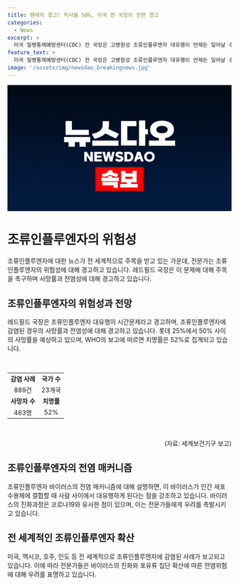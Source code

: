 ```yaml
---
title: 팬데믹 경고! 치사율 50%, 미국 전 국장이 전한 경고
categories:
  - News
excerpt: >
  미국 질병통제예방센터(CDC) 전 국장은 고병원성 조류인플루엔자 대유행이 언제든 일어날 수 있다고 경고하며, 사망률이 상당히 높을 것으로 예상된다고 설명했다. 이와 관련해 전 세계에서 인간 조류인플루엔자 감염이 발생하고 있으며, 조류인플루엔자 바이러스가 인간 수용체에 결합하는 능력을 갖추게 되면 대유행이 발생할 것으로 우려되고 있다. 미국과 다른 국가에서도 조류인플루엔자에 사람이 감염된 사례가 확인되었으며, WHO는 이에 대한 확산 위험이 증가하고 있다고 밝혔다.
feature_text: >
  미국 질병통제예방센터(CDC) 전 국장은 고병원성 조류인플루엔자 대유행이 언제든 일어날 수 있다고 경고하며, 사망률이 상당히 높을 것으로 예상된다고 설명했다. 이와 관련해 전 세계에서 인간 조류인플루엔자 감염이 발생하고 있으며, 조류인플루엔자 바이러스가 인간 수용체에 결합하는 능력을 갖추게 되면 대유행이 발생할 것으로 우려되고 있다. 미국과 다른 국가에서도 조류인플루엔자에 사람이 감염된 사례가 확인되었으며, WHO는 이에 대한 확산 위험이 증가하고 있다고 밝혔다.
image: '/assets/img/newsdao_breakingnews.jpg'
---
```


<p><img src="/assets/img/newsdao_breakingnews.jpg" alt="koreaapp 속보" /></p>

<h1>조류인플루엔자의 위험성</h1>

<p data-ke-size="size16">조류인플루엔자에 대한 뉴스가 전 세계적으로 주목을 받고 있는 가운데, 전문가는 조류인플루엔자의 위험성에 대해 경고하고 있습니다. 레드필드 국장은 이 문제에 대해 주목을 촉구하며 사망률과 전염성에 대해 경고하고 있습니다.</p>

<h2>조류인플루엔자의 위험성과 전망</h2>

<p data-ke-size="size16">레드필드 국장은 조류인플루엔자 대유행이 시간문제라고 경고하며, 조류인플루엔자에 감염된 경우의 사망률과 전염성에 대해 경고하고 있습니다. 롯데 25%에서 50% 사이의 사망률을 예상하고 있으며, WHO의 보고에 따르면 치명률은 52%로 집계되고 있습니다.</p>

<p data-ke-size="size16">&nbsp;</p>

<table>
    <tbody>
        <tr>
            <td style="text-align: center; height: 17px;"><b>감염 사례</b></td>
            <td style="text-align: center; height: 17px;"><b>국가 수</b></td>
        </tr>
        <tr>
            <td style="text-align: center; height: 17px;">889건</td>
            <td style="text-align: center; height: 17px;">23개국</td>
        </tr>
        <tr>
            <td style="text-align: center; height: 17px;"><b>사망자 수</b></td>
            <td style="text-align: center; height: 17px;"><b>치명률</b></td>
        </tr>
        <tr>
            <td style="text-align: center; height: 17px;">463명</td>
            <td style="text-align: center; height: 17px;">52%</td>
        </tr>
    </tbody>
</table>

<p data-ke-size="size16">&nbsp;</p>

<p data-ke-size="size16" style="text-align: right;">(자료: 세계보건기구 보고)</p>

<h2>조류인플루엔자의 전염 매커니즘</h2>

<p data-ke-size="size16">조류인플루엔자 바이러스의 전염 매커니즘에 대해 설명하면, 이 바이러스가 인간 세포 수용체에 결합할 때 사람 사이에서 대유행하게 된다는 점을 강조하고 있습니다. 바이러스의 진화과정은 코로나19와 유사한 점이 있으며, 이는 전문가들에게 우려를 촉발시키고 있습니다.</p>

<h2>전 세계적인 조류인플루엔자 확산</h2>

<p data-ke-size="size16">미국, 멕시코, 호주, 인도 등 전 세계적으로 조류인플루엔자에 감염된 사례가 보고되고 있습니다. 이에 따라 전문가들은 바이러스의 진화와 포유류 집단 확산에 따른 전염위험에 대해 우려를 표명하고 있습니다.</p>

